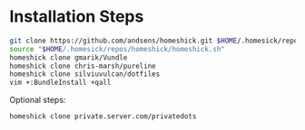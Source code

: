 # Installation Steps

```bash
git clone https://github.com/andsens/homeshick.git $HOME/.homesick/repos/homeshick
source "$HOME/.homesick/repos/homeshick/homeshick.sh"
homeshick clone gmarik/Vundle
homeshick clone chris-marsh/pureline
homeshick clone silviuvulcan/dotfiles
vim +:BundleInstall +qall
```

Optional steps:

```sh
homeshick clone private.server.com/privatedots
```

